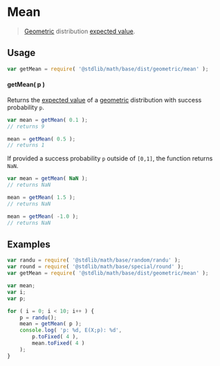 # Mean

> [Geometric][geometric] distribution [expected value][expected-value].


<!-- Section to include introductory text. Make sure to keep an empty line after the intro `section` element and another before the `/section` close. -->

<section class="intro">

</section>

<!-- /.intro -->

<!-- Package usage documentation. -->

<section class="usage">

## Usage

``` javascript
var getMean = require( '@stdlib/math/base/dist/geometric/mean' );
```

#### getMean( p )

Returns the [expected value][expected-value] of a [geometric][geometric] distribution with success probability `p`.

``` javascript
var mean = getMean( 0.1 );
// returns 9

mean = getMean( 0.5 );
// returns 1
```

If provided a success probability `p` outside of `[0,1]`, the function returns `NaN`.

``` javascript
var mean = getMean( NaN );
// returns NaN

mean = getMean( 1.5 );
// returns NaN

mean = getMean( -1.0 );
// returns NaN
```

</section>

<!-- /.usage -->

<!-- Package usage notes. Make sure to keep an empty line after the `section` element and another before the `/section` close. -->

<section class="notes">

</section>

<!-- /.notes -->

<!-- Package usage examples. -->

<section class="examples">

## Examples

``` javascript
var randu = require( '@stdlib/math/base/random/randu' );
var round = require( '@stdlib/math/base/special/round' );
var getMean = require( '@stdlib/math/base/dist/geometric/mean' );

var mean;
var i;
var p;

for ( i = 0; i < 10; i++ ) {
    p = randu();
    mean = getMean( p );
    console.log( 'p: %d, E(X;p): %d',
        p.toFixed( 4 ),
        mean.toFixed( 4 )
    );
}
```

</section>

<!-- /.examples -->

<!-- Section to include cited references. If references are included, add a horizontal rule *before* the section. Make sure to keep an empty line after the `section` element and another before the `/section` close. -->

<section class="references">

</section>

<!-- /.references -->

<!-- Section for all links. Make sure to keep an empty line after the `section` element and another before the `/section` close. -->

<section class="links">

[geometric]: https://en.wikipedia.org/wiki/Geometric_distribution
[expected-value]: https://en.wikipedia.org/wiki/Expected_value

</section>

<!-- /.links -->
